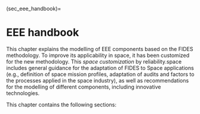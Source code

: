 (sec_eee_handbook)=
# EEE handbook

This chapter explains the modelling of EEE components based on the FIDES methodology. To improve its applicability in space, it has been customized for the new methodology. This *space customization* by reliability.space includes general guidance for the adaptation of FIDES to Space applications (e.g., definition of space mission profiles, adaptation of audits and factors to the processes applied in the space industry), as well as recommendations for the modelling of different components, including innovative technologies.


This chapter contains the following sections:
```{tableofcontents}
```